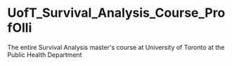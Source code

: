 # UofT_Survival_Analysis_Course_ProfOlli
The entire Survival Analysis master's course at University of Toronto at the Public Health Department
